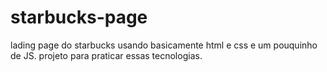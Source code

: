 # starbucks-page

lading page do starbucks usando basicamente html e css e um pouquinho de JS. projeto para praticar essas tecnologias.
